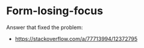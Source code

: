 # Form-losing-focus

Answer that fixed the problem:
* https://stackoverflow.com/a/77713994/12372795
